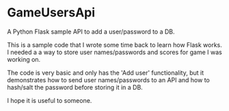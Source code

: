 # GameUsersApi
A Python Flask sample API to add a user/password to a DB.

This is a sample code that I wrote some time back to learn how Flask works. I needed a a way to store user names/passwords
and scores for game I was working on.

The code is very basic and only has the 'Add user' functionality, but it demonstrates how to send user names/passwords to an 
API and how to hash/salt the password before storing it in a DB.

I hope it is useful to someone.


